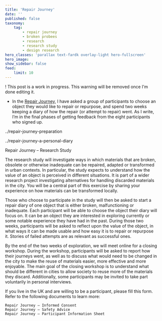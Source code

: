```yaml
---
title: 'Repair Journey'
date: ''
published: false
taxonomy:
    tag:
        - repair journey
        - broken probees
        - research
        - research study
        - design research
hero_classes: 'parallax text-fardk overlay-light hero-fullscreen'
hero_image:
show_sidebar: false
feed:
    limit: 10
---
```


! This post is a work in progress. This warning will be removed once I'm done editing it.

* In the [Repair Journey](https://opendott.org/repair-diaries/), I have asked a group of participants to choose an object they would like to repair or repurpose, and spend two weeks keeping a diary of how the repair (or attempt to repair) went. As I write, I’m in the final phases of getting feedback from the eight participants who signed up.


../repair-journey-preparation

../repair-journey-a-personal-diary


Repair Journey – Research Study

The research study will investigate ways in which materials that are broken, obsolete or otherwise inadequate can be repaired, adapted or transformed in urban contexts. In particular, the study expects to understand how the value of an object is perceived in different situations. It is part of a wider research project investigating alternatives for handling discarded materials in the city. You will be a central part of this exercise by sharing your experience on how materials can be transformed locally.

Those who choose to participate in the study will then be asked to start a repair diary of one object that is either broken, malfunctioning or inadequate. Each participant will be able to choose the object their diary will focus on. It can be an object they are interested in exploring currently or some notable experience they have had in the past. During those two weeks, participants will be asked to reflect upon the value of the object, in what ways it can be made usable and how easy it is to repair or repurpose it. Stories of failed attempts are as relevant as successful ones.

By the end of the two weeks of exploration, we will meet online for a closing workshop. During the workshop, participants will be asked to report how their journeys went, as well as to discuss what would need to be changed in the city to make the reuse of materials easier, more effective and more enjoyable. The main goal of the closing workshop is to understand what should be different in cities to allow society to reuse more of the materials they discard. Additionally, some participants may be invited to take part voluntarily in personal interviews.

If you live in the UK and are willing to be a participant, please fill this form.  Refer to the following documents to learn more:

    Repair Journey – Informed Consent
    Repair Journey – Safety Advice
    Repair Journey – Participant Information Sheet
